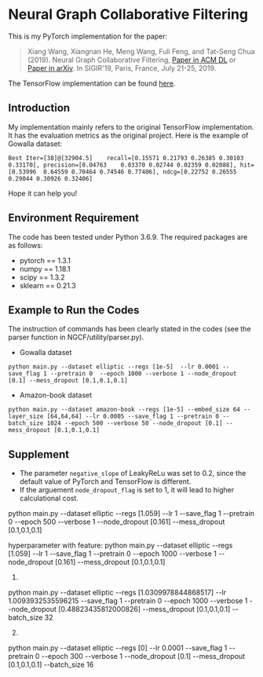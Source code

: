 # Neural Graph Collaborative Filtering
This is my PyTorch implementation for the paper:

>Xiang Wang, Xiangnan He, Meng Wang, Fuli Feng, and Tat-Seng Chua (2019). Neural Graph Collaborative Filtering, [Paper in ACM DL](https://dl.acm.org/citation.cfm?doid=3331184.3331267) or [Paper in arXiv](https://arxiv.org/abs/1905.08108). In SIGIR'19, Paris, France, July 21-25, 2019.

The TensorFlow implementation can be found [here](<https://github.com/xiangwang1223/neural_graph_collaborative_filtering>).

## Introduction
My implementation mainly refers to the original TensorFlow implementation. It has the evaluation metrics as the original project. Here is the example of Gowalla dataset:

```
Best Iter=[38]@[32904.5]	recall=[0.15571	0.21793	0.26385	0.30103	0.33170], precision=[0.04763	0.03370	0.02744	0.02359	0.02088], hit=[0.53996	0.64559	0.70464	0.74546	0.77406], ndcg=[0.22752	0.26555	0.29044	0.30926	0.32406]
```

Hope it can help you!

## Environment Requirement
The code has been tested under Python 3.6.9. The required packages are as follows:
* pytorch == 1.3.1
* numpy == 1.18.1
* scipy == 1.3.2
* sklearn == 0.21.3

## Example to Run the Codes
The instruction of commands has been clearly stated in the codes (see the parser function in NGCF/utility/parser.py).
* Gowalla dataset
```
python main.py --dataset elliptic --regs [1e-5]  --lr 0.0001 --save_flag 1 --pretrain 0  --epoch 1000 --verbose 1 --node_dropout [0.1] --mess_dropout [0.1,0.1,0.1]
```

* Amazon-book dataset
```
python main.py --dataset amazon-book --regs [1e-5] --embed_size 64 --layer_size [64,64,64] --lr 0.0005 --save_flag 1 --pretrain 0 --batch_size 1024 --epoch 500 --verbose 50 --node_dropout [0.1] --mess_dropout [0.1,0.1,0.1]
```
## Supplement

* The parameter `negative_slope` of LeakyReLu was set to 0.2, since the default value of PyTorch and TensorFlow is different.
* If the arguement `node_dropout_flag` is set to 1, it will lead to higher calculational cost.


python main.py --dataset elliptic --regs [1.059]  --lr 1 --save_flag 1 --pretrain 0  --epoch 500 --verbose 1 --node_dropout [0.161] --mess_dropout [0.1,0.1,0.1]


hyperparameter with feature:
python main.py --dataset elliptic --regs [1.059]  --lr 1 --save_flag 1 --pretrain 0  --epoch 1000 --verbose 1 --node_dropout [0.161] --mess_dropout [0.1,0.1,0.1]

1. 
python main.py --dataset elliptic --regs [1.0309978844868517]  --lr 1.0093932535596215 --save_flag 1 --pretrain 0  --epoch 1000 --verbose 1 --node_dropout [0.48823435812000826] --mess_dropout [0.1,0.1,0.1] --batch_size 32

2.
python main.py --dataset elliptic --regs [0]  --lr 0.0001 --save_flag 1 --pretrain 0  --epoch 300 --verbose 1 --node_dropout [0.1] --mess_dropout [0.1,0.1,0.1] --batch_size 16

